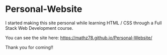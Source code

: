 # Personal-Website

I started making this site personal while learning HTML / CSS through a Full Stack Web Development course. 

You can see the site here: https://mathz78.github.io/Personal-Website/

Thank you for coming!!

